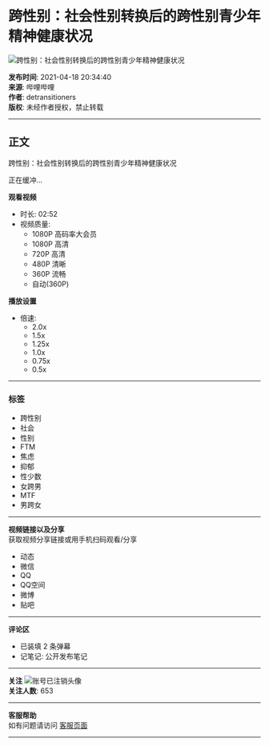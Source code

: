 # 跨性别：社会性别转换后的跨性别青少年精神健康状况

![跨性别：社会性别转换后的跨性别青少年精神健康状况](//i2.hdslb.com/bfs/archive/724bbd1c5012f96e5c1c6706ee955d4d70f8ef9a.jpg@518w_290h_1c_!web-video-share-cover.webp)

**发布时间**: 2021-04-18 20:34:40  
**来源**: 哔哩哔哩  
**作者**: detransitioners  
**版权**: 未经作者授权，禁止转载  

---
  
## 正文
跨性别：社会性别转换后的跨性别青少年精神健康状况

正在缓冲...

**观看视频**  
- 时长: 02:52  
- 视频质量: 
  - 1080P 高码率大会员
  - 1080P 高清
  - 720P 高清
  - 480P 清晰
  - 360P 流畅
  - 自动(360P)

**播放设置**  
- 倍速: 
  - 2.0x
  - 1.5x
  - 1.25x
  - 1.0x
  - 0.75x
  - 0.5x

---

### 标签
- 跨性别
- 社会
- 性别
- FTM
- 焦虑
- 抑郁
- 性少数
- 女跨男
- MTF
- 男跨女

---

**视频链接以及分享**  
获取视频分享链接或用手机扫码观看/分享  
- 动态
- 微信
- QQ
- QQ空间
- 微博
- 贴吧

---

**评论区**  
- 已装填 2 条弹幕  
- 记笔记: 公开发布笔记

---

**关注**
![账号已注销头像](//i0.hdslb.com/bfs/face/member/noface.jpg@96w.webp)  
**关注人数**: 653

---

**客服帮助**  
如有问题请访问 [客服页面](//www.bilibili.com/blackboard/help.html#%E5%B8%B8%E8%A7%81%E6%92%AD%E6%94%BE%E9%97%AE%E9%A2%98%E8%87%AA%E6%95%91%E6%96%B9%E6%B3%95) 

---